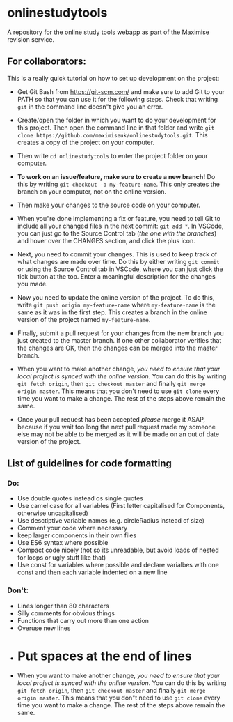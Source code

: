 # onlinestudytools

A repository for the online study tools webapp as part of the Maximise revision service.

## For collaborators:

This is a really quick tutorial on how to set up development on the project:

- Get Git Bash from https://git-scm.com/ and make sure to add Git to your PATH so that you can use it for the following steps. Check that writing `git` in the command line doesn"t give you an error.

- Create/open the folder in which you want to do your development for this project. Then open the command line in that folder and write `git clone https://github.com/maximiseuk/onlinestudytools.git`. This creates a copy of the project on your computer.

- Then write `cd onlinestudytools` to enter the project folder on your computer.

- **To work on an issue/feature, make sure to create a new branch!** Do this by writing `git checkout -b my-feature-name`. This only creates the branch on your computer, not on the online version.

- Then make your changes to the source code on your computer.

- When you"re done implementing a fix or feature, you need to tell Git to include all your changed files in the next commit: `git add *`. In VSCode, you can just go to the Source Control tab (_the one with the branches_) and hover over the CHANGES section, and click the plus icon.

- Next, you need to commit your changes. This is used to keep track of what changes are made over time. Do this by either writing `git commit` or using the Source Control tab in VSCode, where you can just click the tick button at the top. Enter a meaningful description for the changes you made.

- Now you need to update the online version of the project. To do this, write `git push origin my-feature-name` where `my-feature-name` is the same as it was in the first step. This creates a branch in the online version of the project named `my-feature-name`.

- Finally, submit a pull request for your changes from the new branch you just created to the master branch. If one other collaborator verifies that the changes are OK, then the changes can be merged into the master branch.

- When you want to make another change, _you need to ensure that your local project is synced with the online version_. You can do this by writing `git fetch origin`, then `git checkout master` and finally `git merge origin master`. This means that you don't need to use `git clone` every time you want to make a change. The rest of the steps above remain the same.

 - Once your pull request has been accepted *please* merge it ASAP, because if you wait too long the next pull request made my someone else may not be able to be merged as it will be made on an out of date version of the project.

## List of guidelines for code formatting

### Do:
- Use double quotes instead os single quotes
- Use camel case for all variables (First letter capitalised for Components, otherwise uncapitalised)
- Use desctiptive variable names (e.g. circleRadius instead of size)
- Comment your code where necessary
- keep larger components in their own files
- Use ES6 syntax where possible
- Compact code nicely (not so its unreadable, but avoid loads of nested for loops or ugly stuff like that)
- Use const for variables where possible and declare varialbes with one const and then each variable indented on a new line

### Don't:

- Lines longer than 80 characters
- Silly comments for obvious things
- Functions that carry out more than one action
- Overuse new lines
- # Put spaces at the end of lines
- When you want to make another change, _you need to ensure that your local project is synced with the online version_. You can do this by writing `git fetch origin`, then `git checkout master` and finally `git merge origin master`. This means that you don"t need to use `git clone` every time you want to make a change. The rest of the steps above remain the same.
